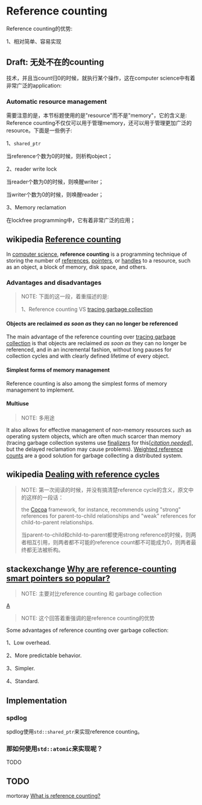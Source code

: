 # Reference counting

Reference counting的优势:

1、相对简单、容易实现

## Draft: 无处不在的counting

技术，并且当count归0的时候，就执行某个操作，这在computer science中有着非常广泛的application:



### Automatic resource management

需要注意的是，本节标题使用的是"resource"而不是"memory"，它的含义是: Reference counting不仅仅可以用于管理memory，还可以用于管理更加广泛的resource。下面是一些例子:

1、`shared_ptr`

当reference个数为0的时候，则析构object；

2、reader write lock

当reader个数为0的时候，则唤醒writer；

当writer个数为0的时候，则唤醒reader；

3、Memory reclamation

在lockfree programming中，它有着非常广泛的应用；



## wikipedia [Reference counting](https://en.wikipedia.org/wiki/Reference_counting)

In [computer science](https://en.wikipedia.org/wiki/Computer_science), **reference counting** is a programming technique of storing the number of [references](https://en.wikipedia.org/wiki/Reference_(computer_science)), [pointers](https://en.wikipedia.org/wiki/Pointer_(computer_programming)), or [handles](https://en.wikipedia.org/wiki/Handle_(computing)) to a resource, such as an object, a block of memory, disk space, and others.

### Advantages and disadvantages

> NOTE: 下面的这一段，着重描述的是:
>
> 1、Reference counting VS [tracing garbage collection](https://en.wikipedia.org/wiki/Tracing_garbage_collection)

#### Objects are reclaimed *as soon as* they can no longer be referenced

The main advantage of the reference counting over [tracing garbage collection](https://en.wikipedia.org/wiki/Tracing_garbage_collection) is that objects are reclaimed *as soon as* they can no longer be referenced, and in an incremental fashion, without long pauses for collection cycles and with clearly defined lifetime of every object. 



#### Simplest forms of memory management

Reference counting is also among the simplest forms of memory management to implement. 

#### Multiuse

> NOTE: 多用途

It also allows for effective management of non-memory resources such as operating system objects, which are often much scarcer than memory (tracing garbage collection systems use [finalizers](https://en.wikipedia.org/wiki/Finalizer) for this[*[citation needed](https://en.wikipedia.org/wiki/Wikipedia:Citation_needed)*], but the delayed reclamation may cause problems). [Weighted reference counts](https://en.wikipedia.org/wiki/Reference_counting#Weighted_reference_counting) are a good solution for garbage collecting a distributed system.

## wikipedia [Dealing with reference cycles](https://en.wikipedia.org/wiki/Reference_counting#Dealing_with_reference_cycles)

> NOTE: 第一次阅读的时候，并没有搞清楚reference cycle的含义，原文中的这样的一段话：
>
> the [Cocoa](https://en.wikipedia.org/wiki/Cocoa_(API)) framework, for instance, recommends using "strong" references for parent-to-child relationships and "weak" references for child-to-parent relationships.
>
> 当parent-to-child和child-to-parent都使用strong reference的时候，则两者相互引用，则两者都不可能的reference count都不可能成为0，则两者最终都无法被析构。



## stackexchange [Why are reference-counting smart pointers so popular?](https://softwareengineering.stackexchange.com/questions/208182/why-are-reference-counting-smart-pointers-so-popular)

> NOTE: 主要对比reference counting 和 garbage collection

[A](https://softwareengineering.stackexchange.com/a/208183)

> NOTE: 这个回答着重强调的是reference counting的优势

Some advantages of reference counting over garbage collection:

1、Low overhead.

2、More predictable behavior. 

3、Simpler.

4、Standard.

## Implementation

### spdlog

spdlog使用`std::shared_ptr`来实现reference counting。

### 那如何使用`std::atomic`来实现呢？

TODO



## TODO



mortoray [What is reference counting?](https://mortoray.com/2012/01/08/what-is-reference-counting/)



